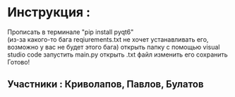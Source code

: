 # Инструкция :   
Прописать в терминале "pip install pyqt6"<br>(из-за какого-то бага reqiurements.txt не хочет устанавливать его, возможно у вас не будет этого бага)  открыть папку с помощью visual studio code  запустить main.py  открыть .txt файл  изменить его  сохранить  Готово!  
## Участники : Криволапов, Павлов, Булатов  
